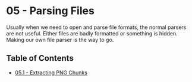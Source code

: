 # 05 - Parsing Files
Usually when we need to open and parse file formats, the normal parsers are not useful. Either files are badly formatted or  something is hidden. Making our own file parser is the way to go.

## Table of Contents

- [05.1 - Extracting PNG Chunks](05.1.md)
